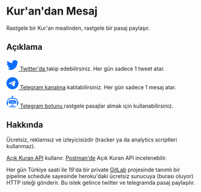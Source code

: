 # Kur'an'dan Mesaj

Rastgele bir Kur'an mealinden, rastgele bir pasaj paylaşır.

  <h2> Açıklama </h2>
  <p>
    <a target="_blank" href="https://twitter.com/kurandan_mesaj" class="link-primary">
      <img src="doc/twitter.svg" style="background: white; border-radius: 50%;"> Twitter'da
    </a>
    takip edebilirsiniz. Her gün sadece 1 tweet atar.
  </p>
  <p>
    <a target="_blank" href="https://t.me/kurandanmesaj" class="link-primary">
      <img src="doc/telegram.svg" style="background: white; border-radius: 50%;"> Telegram kanalına</a> katılabilirsiniz. Her gün sadece 1 mesaj atar.
  </p>
  <p>
    <a target="_blank" href="https://t.me/kurandan_bot" class="link-primary">
    <img src="doc/robot.svg" style="background: white; border-radius: 50%;"> Telegram botunu </a> rastgele pasajlar almak için kullanabilirsiniz.
  </p>

  <h2> Hakkında </h2>
  <p>
    Ücretsiz, reklamsız ve izleyicisizdir (tracker ya da analytics scriptleri kullanmaz).
  </p>

  <p>
    <a target="_blank" href="https://github.com/ziegfiroyt/acikkuran-api" class="link-info">Açık Kuran API</a> kullanır.
    <a target="_blank" href="https://www.postman.com/canbax/workspace/ak-kuran/overview"
      class="link-info">Postman'de</a> Açık Kuran API
    incelenebilir.
  </p>
  <p>
    Her gün Türkiye saati ile 19'da bir private <a target="_blank" href="https://gitlab.com/canbax/daily-webhooker"
      class="link-info">GitLab</a> projesinde tanımlı bir pipeline schedule sayesinde heroku'daki ücretsiz sunucuya
    (burası oluyor) HTTP
    isteği gönderir. Bu istek gelince twitter ve telegramda pasaj paylaşılır.
  </p>
